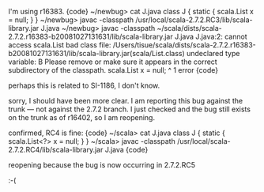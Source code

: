 I'm using r16383.
{code}
  ~/newbug> cat J.java
class J { static {
	scala.List<?> x = null;
} }
  ~/newbug> javac -classpath /usr/local/scala-2.7.2.RC3/lib/scala-library.jar J.java
  ~/newbug> javac -classpath ~/scala/dists/scala-2.7.2.r16383-b20081027131631/lib/scala-library.jar J.java
J.java:2: cannot access scala.List
bad class file: /Users/tisue/scala/dists/scala-2.7.2.r16383-b20081027131631/lib/scala-library.jar(scala/List.class)
undeclared type variable: B
Please remove or make sure it appears in the correct subdirectory of the classpath.
	scala.List<?> x = null;
             ^
1 error
{code}

perhaps this is related to SI-1186, I don't know.



sorry, I should have been more clear. I am reporting this bug against the trunk — not against the 2.7.2 branch.
I just checked and the bug still exists on the trunk as of r16402, so I am reopening.


confirmed, RC4 is fine:
{code}
  ~/scala> cat J.java
class J { static {
	scala.List<?> x = null;
} }
  ~/scala> javac -classpath /usr/local/scala-2.7.2.RC4/lib/scala-library.jar J.java
{code}


reopening because the bug is now occurring in 2.7.2.RC5

:-(

